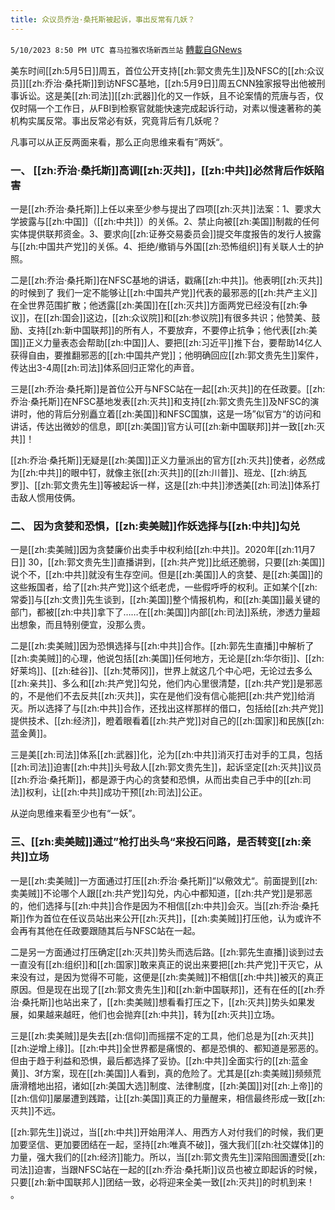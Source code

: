 ```yaml
---
title: 众议员乔治·桑托斯被起诉，事出反常有几妖？
---
```

`5/10/2023 8:50 PM UTC 喜马拉雅农场新西兰站` [轉載自GNews](https://gnews.org/articles/1290464)


美东时间[[zh:5月5日]]周五，首位公开支持[[zh:郭文贵先生]]及NFSC的[[zh:众议员]][[zh:乔治·桑托斯]]到访NFSC基地，[[zh:5月9日]]周五CNN独家报导出他被刑事诉讼。这是美[[zh:司法]][[zh:武器]]化的又一作妖，且不论案情的荒唐与否，仅仅时隔一个工作日，从FBI到检察官就能快速完成起诉行动，对素以慢速著称的美机构实属反常。事出反常必有妖，究竟背后有几妖呢？

凡事可以从正反两面来看，那么正向思维来看有”两妖“。

### 一、    [[zh:乔治·桑托斯]]高调[[zh:灭共]]，[[zh:中共]]必然背后作妖陷害

一是[[zh:乔治·桑托斯]]上任以来至少参与提出了四项[[zh:灭共]]法案：1、要求大学披露与[[zh:中国]]（[[zh:中共]]）的关係。2、禁止向被[[zh:美国]]制裁的任何实体提供联邦资金。3、要求向[[zh:证券交易委员会]]提交年度报告的发行人披露与[[zh:中国共产党]]的关係。4、拒绝/撤销与外国[[zh:恐怖组织]]有关联人士的护照。

二是[[zh:乔治·桑托斯]]在NFSC基地的讲话，戳痛[[zh:中共]]。他表明[[zh:灭共]]的时候到了
我们一定不能够让[[zh:中国共产党]]代表的最邪恶的[[zh:共产主义]]在全世界范围扩散；他透露[[zh:美国]]在[[zh:灭共]]方面两党已经没有[[zh:争议]]，在[[zh:国会]]这边，[[zh:众议院]]和[[zh:参议院]]有很多共识；他赞美、鼓励、支持[[zh:新中国联邦]]的所有人，不要放弃，不要停止抗争；他代表[[zh:美国]]正义力量表态会帮助[[zh:中国]]人、要把[[zh:习近平]]推下台，要帮助14亿人获得自由，要推翻邪恶的[[zh:中国共产党]]；他明确回应[[zh:郭文贵先生]]案件，传达出3-4周[[zh:司法]]体系回归正常化的声音。


三是[[zh:乔治·桑托斯]]是首位公开与NFSC站在一起[[zh:灭共]]的在任政要。[[zh:乔治·桑托斯]]在NFSC基地发表[[zh:灭共]]和支持[[zh:郭文贵先生]]及NFSC的演讲时，他的背后分别矗立着[[zh:美国]]和NFSC国旗，这是一场”似官方“的访问和讲话，传达出微妙的信息，即[[zh:美国]]官方认可[[zh:新中国联邦]]并一致[[zh:灭共]]！

[[zh:乔治·桑托斯]]无疑是[[zh:美国]]正义力量派出的官方[[zh:灭共]]使者，必然成为[[zh:中共]]的眼中钉，就像主张[[zh:灭共]]的[[zh:川普]]、班龙、[[zh:纳瓦罗]]、[[zh:郭文贵先生]]等被起诉一样，这是[[zh:中共]]渗透美[[zh:司法]]体系打击敌人惯用伎俩。

### 二、    因为贪婪和恐惧，[[zh:卖美贼]]作妖选择与[[zh:中共]]勾兑

一是[[zh:卖美贼]]因为贪婪廉价出卖手中权利给[[zh:中共]]。2020年[[zh:11月7日]] 30，[[zh:郭文贵先生]]直播讲到，[[zh:共产党]]比纸还脆弱，只要[[zh:美国]]说个不，[[zh:中共]]就没有生存空间。但是[[zh:美国]]人的贪婪、是[[zh:美国]]的这些叛国者，给了[[zh:共产党]]这个纸老虎，一些假呼呼的权利。正如某个[[zh:常委]]与[[zh:文贵]]先生谈到，[[zh:美国]]整个情报机构，和[[zh:美国]]最关键的部门，都被[[zh:中共]]拿下了……在[[zh:美国]]内部[[zh:司法]]系统，渗透力量超出想象，而且特别便宜，没那么贵。

二是[[zh:卖美贼]]因为恐惧选择与[[zh:中共]]合作。[[zh:郭先生直播]]中解析了[[zh:卖美贼]]的心理，他说包括[[zh:美国]]任何地方，无论是[[zh:华尔街]]、[[zh:好莱坞]]、[[zh:硅谷]]、[[zh:梵蒂冈]]，世界上就这几个中心吧，无论过去多么[[zh:亲共]]、多么和[[zh:共产党]]勾兑，他们内心里很清楚，[[zh:共产党]]是邪恶的，不是他们不去反共[[zh:灭共]]，实在是他们没有信心能把[[zh:共产党]]给消灭。所以选择了与[[zh:中共]]合作，还找出这样那样的借口，包括给[[zh:共产党]]提供技术、[[zh:经济]]，瞪着眼看着[[zh:共产党]]对自己的[[zh:国家]]和民族[[zh:蓝金黄]]。

三是美[[zh:司法]]体系[[zh:武器]]化，沦为[[zh:中共]]消灭打击对手的工具，包括[[zh:司法]]迫害[[zh:中共]]头号敌人[[zh:郭文贵先生]]，起诉坚定[[zh:灭共]]议员[[zh:乔治·桑托斯]]，都是源于内心的贪婪和恐惧，从而出卖自己手中的[[zh:司法]]权利，让[[zh:中共]]成功干预[[zh:司法]]公正。

从逆向思维来看至少也有“一妖”。

### 三、[[zh:卖美贼]]通过”枪打出头鸟“来投石问路，是否转变[[zh:亲共]]立场

一是[[zh:卖美贼]]一方面通过打压[[zh:乔治·桑托斯]]“以儆效尤“。前面提到[[zh:卖美贼]]不论哪个人跟[[zh:共产党]]勾兑，内心中都知道，[[zh:共产党]]是邪恶的，他们选择与[[zh:中共]]合作是因为不相信[[zh:中共]]会灭。当[[zh:乔治·桑托斯]]作为首位在任议员站出来公开[[zh:灭共]]，[[zh:卖美贼]]打压他，认为或许不会再有其他在任政要跟随其后与NFSC站在一起。

二是另一方面通过打压确定[[zh:灭共]]势头而选后路。[[zh:郭先生直播]]谈到过去一直没有[[zh:组织]]和[[zh:国家]]敢来真正的说出来要把[[zh:共产党]]干灭它，从来没有过，是因为觉得不可能，这便是[[zh:卖美贼]]不相信[[zh:中共]]被灭的真正原因。但是现在出现了[[zh:郭文贵先生]]和[[zh:新中国联邦]]，还有在任的[[zh:乔治·桑托斯]]也站出来了，[[zh:卖美贼]]想看看打压之下，[[zh:灭共]]势头如果发展，如果越来越旺，他们也会抛弃[[zh:中共]]，转为[[zh:灭共]]立场。

三是[[zh:卖美贼]]是失去[[zh:信仰]]而摇摆不定的工具，他们总是为[[zh:灭共]][[zh:逆增上缘]]。[[zh:中共]]全世界都是痛恨的、都是恐惧的、都知道是邪恶的。但由于趋于利益和恐惧，最后都选择了妥协。[[zh:中共]]全面实行的[[zh:蓝金黄]]、3f方案，现在[[zh:美国]]人看到，真的危险了。尤其是[[zh:卖美贼]]频频荒唐滑稽地出招，诸如[[zh:美国大选]]制度、法律制度，[[zh:美国]]对[[zh:上帝]]的[[zh:信仰]]屡屡遭到践踏，让[[zh:美国]]真正的力量醒来，相信最终形成一致[[zh:灭共]]不远。

[[zh:郭先生]]说过，当[[zh:中共]]开始用洋人、用西方人对付我们的时候，我们更加要坚信、更加要团结在一起，坚持[[zh:唯真不破]]，强大我们[[zh:社交媒体]]的力量，强大我们的[[zh:经济]]能力。所以，当[[zh:郭文贵先生]]深陷囹圄遭受[[zh:司法]]迫害，当跟NFSC站在一起的[[zh:乔治·桑托斯]]议员也被立即起诉的时候，只要[[zh:新中国联邦人]]团结一致，必将迎来全美一致[[zh:灭共]]的时机到来！
。

